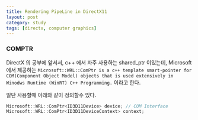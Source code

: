 ```yaml
---
title: Rendering PipeLine in DirectX11
layout: post
category: study
tags: [directx, computer graphics]
---
```


### COMPTR

DirectX 의 공부에 앞서서, c++ 에서 자주 사용하는 shared_ptr 이있는데, Microsoft 에서 제공하는 `Microsoft::WRL::ComPtr is a c++ template smart-pointer for COM(Component Object Model) objects that is used extensively in Winodws Runtime (WinRT) C++ Programming.` 이라고 한다.

일단 사용할때 아래와 같이 정의할수 있다.
```c++
Microsoft::WRL::ComPtr<ID3D11Device> device; // COM Interface
Microsoft::WRL::ComPtr<ID3D11DeviceContext> context;
```